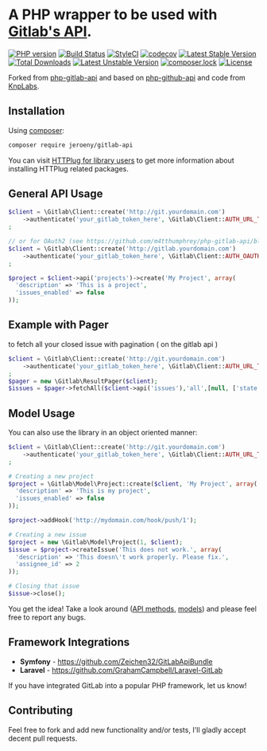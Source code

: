 A PHP wrapper to be used with [Gitlab's API](https://github.com/gitlabhq/gitlabhq/tree/master/doc/api).
==============

[![PHP version](https://img.shields.io/packagist/php-v/jeroeny/gitlab-api)](https://github.com/Jeroeny/gitlab-api/blob/master/composer.json)
[![Build Status](https://travis-ci.org/Jeroeny/gitlab-api.svg?branch=master)](https://travis-ci.org/jeroeny/gitlab-api)
[![StyleCI](https://styleci.io/repos/217726394/shield?branch=master)](https://github.styleci.io/repos/217726394)
[![codecov](https://codecov.io/gh/Jeroeny/gitlab-api/branch/master/graph/badge.svg)](https://codecov.io/gh/Jeroeny/gitlab-api)
[![Latest Stable Version](https://poser.pugx.org/jeroeny/gitlab-api/v/stable)](https://packagist.org/packages/jeroeny/gitlab-api)
[![Total Downloads](https://poser.pugx.org/jeroeny/gitlab-api/downloads)](https://packagist.org/packages/jeroeny/gitlab-api)
[![Latest Unstable Version](https://poser.pugx.org/jeroeny/gitlab-api/v/unstable)](https://packagist.org/packages/jeroeny/gitlab-api)
[![composer.lock](https://poser.pugx.org/jeroeny/gitlab-api/composerlock)](https://packagist.org/packages/jeroeny/gitlab-api)
[![License](https://poser.pugx.org/jeroeny/gitlab-api/license)](https://packagist.org/packages/jeroeny/gitlab-api)


Forked from [php-gitlab-api](https://github.com/jeroeny/gitlab-api) and based on [php-github-api](https://github.com/m4tthumphrey/php-github-api) and code from [KnpLabs](https://github.com/KnpLabs/php-github-api).

Installation
------------

Using [composer](https://getcomposer.org):

```bash
composer require jeroeny/gitlab-api
```

You can visit [HTTPlug for library users](http://docs.php-http.org/en/latest/httplug/users.html) to get more information about installing HTTPlug related packages.

General API Usage
-----------------

```php
$client = \Gitlab\Client::create('http://git.yourdomain.com')
    ->authenticate('your_gitlab_token_here', \Gitlab\Client::AUTH_URL_TOKEN)
;

// or for OAuth2 (see https://github.com/m4tthumphrey/php-gitlab-api/blob/master/lib/Gitlab/HttpClient/Plugin/Authentication.php#L47)
$client = \Gitlab\Client::create('http://gitlab.yourdomain.com')
    ->authenticate('your_gitlab_token_here', \Gitlab\Client::AUTH_OAUTH_TOKEN)
;

$project = $client->api('projects')->create('My Project', array(
  'description' => 'This is a project',
  'issues_enabled' => false
));

```

Example with Pager
------------------

to fetch all your closed issue with pagination ( on the gitlab api )

```php
$client = \Gitlab\Client::create('http://git.yourdomain.com')
    ->authenticate('your_gitlab_token_here', \Gitlab\Client::AUTH_URL_TOKEN)
;
$pager = new \Gitlab\ResultPager($client);
$issues = $pager->fetchAll($client->api('issues'),'all',[null, ['state' => 'closed']]);

```



Model Usage
-----------

You can also use the library in an object oriented manner:

```php
$client = \Gitlab\Client::create('http://git.yourdomain.com')
    ->authenticate('your_gitlab_token_here', \Gitlab\Client::AUTH_URL_TOKEN)
;

# Creating a new project
$project = \Gitlab\Model\Project::create($client, 'My Project', array(
  'description' => 'This is my project',
  'issues_enabled' => false
));

$project->addHook('http://mydomain.com/hook/push/1');

# Creating a new issue
$project = new \Gitlab\Model\Project(1, $client);
$issue = $project->createIssue('This does not work.', array(
  'description' => 'This doesn\'t work properly. Please fix.',
  'assignee_id' => 2
));

# Closing that issue
$issue->close();
```

You get the idea! Take a look around ([API methods](https://github.com/jeroeny/gitlab-api/tree/master/lib/Gitlab/Api),
[models](https://github.com/m4tthumphrey/php-gitlab-api/tree/master/lib/Gitlab/Model)) and please feel free to report any bugs.

Framework Integrations
----------------------
- **Symfony** - https://github.com/Zeichen32/GitLabApiBundle
- **Laravel** - https://github.com/GrahamCampbell/Laravel-GitLab

If you have integrated GitLab into a popular PHP framework, let us know!

Contributing
------------

Feel free to fork and add new functionality and/or tests, I'll gladly accept decent pull requests.
